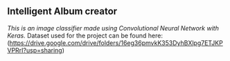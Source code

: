 Intelligent Album creator
--------------------------
*This is an image classifier made using Convolutional Neural Network with Keras.*
Dataset used for the project can be found here:
(https://drive.google.com/drive/folders/16eg36pmvkK353DyhBXlpg7ETJKPVPRrI?usp=sharing)

